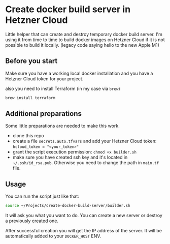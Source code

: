 # Create docker build server in Hetzner Cloud

Little helper that can create and destroy temporary docker build server.
I'm using it from time to time to build docker images on Hetzner Cloud if it is not possible to build it locally. (legacy code saying hello to the new Apple M1)

## Before you start

Make sure you have a working local docker installation and you have a Hetzner Cloud token for your project.

also you need to install Terraform (in my case via `brew`)

```sh
brew install terraform
```

## Additional preparations

Some little preparations are needed to make this work.

- clone this repo
- create a file `secrets.auto.tfvars` and add your Hetzner Cloud token: `hcloud_token = "<your_token>"`
- grant the script execution permission: `chmod +x builder.sh`
- make sure you have created ssh key and it's located in `~/.ssh/id_rsa.pub`. Otherwise you need to change the path in `main.tf` file.
  
## Usage

You can run the script just like that:

```sh
source ~/Projects/create-docker-build-server/builder.sh
```

It will ask you what you want to do. You can create a new server or destroy a previously created one.

After successful creation you will get the IP address of the server. It will be automatically added to your `DOCKER_HOST` ENV.
